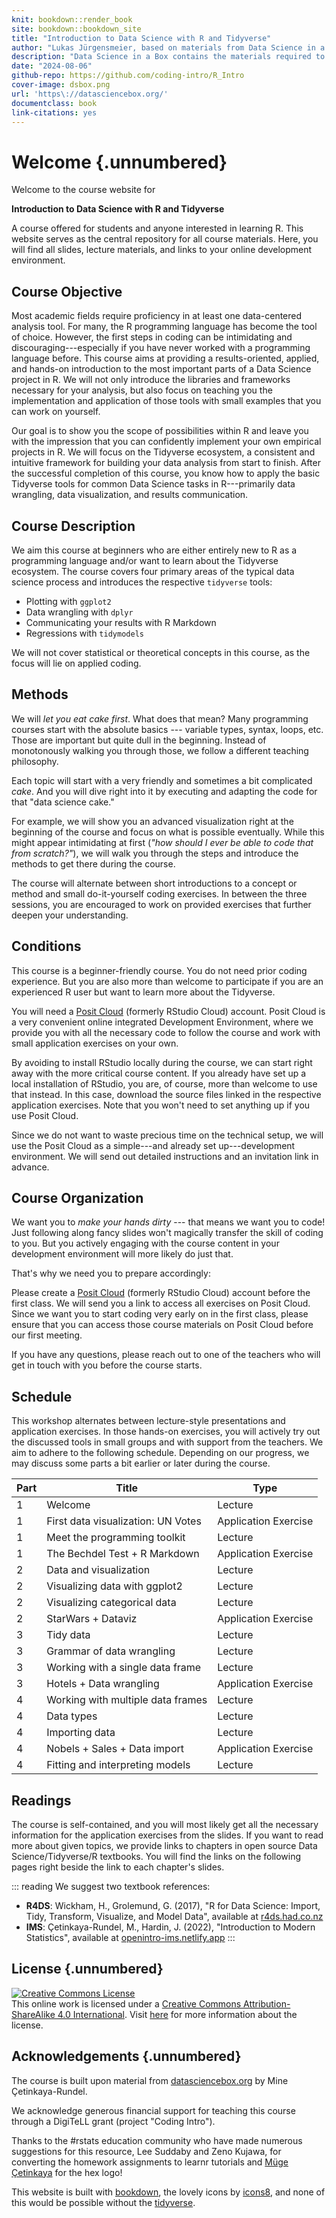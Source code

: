 ```yaml
---
knit: bookdown::render_book
site: bookdown::bookdown_site
title: "Introduction to Data Science with R and Tidyverse"
author: "Lukas Jürgensmeier, based on materials from Data Science in a Box by Mine Çetinkaya-Rundel"
description: "Data Science in a Box contains the materials required to teach (or learn from) the course described above, all of which are freely-available and open-source."
date: "2024-08-06"
github-repo: https://github.com/coding-intro/R_Intro
cover-image: dsbox.png
url: 'https\://datasciencebox.org/'
documentclass: book
link-citations: yes
---
```


# Welcome {.unnumbered}

Welcome to the course website for

**Introduction to Data Science with R and Tidyverse**

A course offered for students and anyone interested in learning R.
This website serves as the central repository for all course materials.
Here, you will find all slides, lecture materials, and links to your online development environment.

## Course Objective

Most academic fields require proficiency in at least one data-centered analysis tool.
For many, the R programming language has become the tool of choice.
However, the first steps in coding can be intimidating and discouraging---especially if you have never worked with a programming language before.
This course aims at providing a results-oriented, applied, and hands-on introduction to the most important parts of a Data Science project in R.
We will not only introduce the libraries and frameworks necessary for your analysis, but also focus on teaching you the implementation and application of those tools with small examples that you can work on yourself.

Our goal is to show you the scope of possibilities within R and leave you with the impression that you can confidently implement your own empirical projects in R.
We will focus on the Tidyverse ecosystem, a consistent and intuitive framework for building your data analysis from start to finish.
After the successful completion of this course, you know how to apply the basic Tidyverse tools for common Data Science tasks in R---primarily data wrangling, data visualization, and results communication.

## Course Description

We aim this course at beginners who are either entirely new to R as a programming language and/or want to learn about the Tidyverse ecosystem.
The course covers four primary areas of the typical data science process and introduces the respective `tidyverse` tools:

-   Plotting with `ggplot2`
-   Data wrangling with `dplyr`
-   Communicating your results with R Markdown
-   Regressions with `tidymodels`

We will not cover statistical or theoretical concepts in this course, as the focus will lie on applied coding.

## Methods

We will *let you eat cake first*.
What does that mean?
Many programming courses start with the absolute basics --- variable types, syntax, loops, etc.
Those are important but quite dull in the beginning.
Instead of monotonously walking you through those, we follow a different teaching philosophy.

Each topic will start with a very friendly and sometimes a bit complicated *cake*.
And you will dive right into it by executing and adapting the code for that "data science cake."

For example, we will show you an advanced visualization right at the beginning of the course and focus on what is possible eventually.
While this might appear intimidating at first (*"how should I ever be able to code that from scratch?"*), we will walk you through the steps and introduce the methods to get there during the course.

The course will alternate between short introductions to a concept or method and small do-it-yourself coding exercises.
In between the three sessions, you are encouraged to work on provided exercises that further deepen your understanding.

## Conditions

This course is a beginner-friendly course.
You do not need prior coding experience.
But you are also more than welcome to participate if you are an experienced R user but want to learn more about the Tidyverse.

You will need a [Posit Cloud](https://posit.cloud/) (formerly RStudio Cloud) account.
Posit Cloud is a very convenient online integrated Development Environment, where we provide you with all the necessary code to follow the course and work with small application exercises on your own.

By avoiding to install RStudio locally during the course, we can start right away with the more critical course content.
If you already have set up a local installation of RStudio, you are, of course, more than welcome to use that instead.
In this case, download the source files linked in the respective application exercises.
Note that you won't need to set anything up if you use Posit Cloud.

Since we do not want to waste precious time on the technical setup, we will use the Posit Cloud as a simple---and already set up---development environment.
We will send out detailed instructions and an invitation link in advance.

## Course Organization

<!-- We will meet on July 12th 2023 from 09:00 -- 17:00 in Seminarhaus, room 5.106 on Campus Westend ([see map](https://www.wiwi.uni-frankfurt.de/fileadmin/user_upload/dateien_pruefungsamt/Pruefungsorganisation/Lageplan_Campus_Westend.pdf)). -->

<!-- Here is a rough timetable, depending on our progress: -->

<!-- | Part            | Time           | -->

<!-- |-----------------|----------------| -->

<!-- | Workshop Part 1 | 09:00 -- 10:30 | -->

<!-- | *Coffee Break*  | 10:30 -- 11:00 | -->

<!-- | Workshop Part 2 | 11:00 -- 12:30 | -->

<!-- | *Lunch Break*   | 12:30 -- 13:30 | -->

<!-- | Workshop Part 3 | 13:30 -- 15:00 | -->

<!-- | *Coffee Break*  | 15:00 -- 15:30 | -->

<!-- | Workshop Part 4 | 15:30 -- 17:00 | -->

We want you to *make your hands dirty* --- that means we want you to code!
Just following along fancy slides won't magically transfer the skill of coding to you.
But you actively engaging with the course content in your development environment will more likely do just that.

That's why we need you to prepare accordingly:

Please create a [Posit Cloud](https://posit.cloud/) (formerly RStudio Cloud) account before the first class.
We will send you a link to access all exercises on Posit Cloud.
Since we want you to start coding very early on in the first class, please ensure that you can access those course materials on Posit Cloud before our first meeting.

If you have any questions, please reach out to one of the teachers who will get in touch with you before the course starts.

## Schedule

This workshop alternates between lecture-style presentations and application exercises.
In those hands-on exercises, you will actively try out the discussed tools in small groups and with support from the teachers.
We aim to adhere to the following schedule.
Depending on our progress, we may discuss some parts a bit earlier or later during the course.

| Part | Title                              | Type                 |
|------|------------------------------------|----------------------|
| 1    | Welcome                            | Lecture              |
| 1    | First data visualization: UN Votes | Application Exercise |
| 1    | Meet the programming toolkit       | Lecture              |
| 1    | The Bechdel Test + R Markdown      | Application Exercise |
| 2    | Data and visualization             | Lecture              |
| 2    | Visualizing data with ggplot2      | Lecture              |
| 2    | Visualizing categorical data       | Lecture              |
| 2    | StarWars + Dataviz                 | Application Exercise |
| 3    | Tidy data                          | Lecture              |
| 3    | Grammar of data wrangling          | Lecture              |
| 3    | Working with a single data frame   | Lecture              |
| 3    | Hotels + Data wrangling            | Application Exercise |
| 4    | Working with multiple data frames  | Lecture              |
| 4    | Data types                         | Lecture              |
| 4    | Importing data                     | Lecture              |
| 4    | Nobels + Sales + Data import       | Application Exercise |
| 4    | Fitting and interpreting models    | Lecture              |

## Readings

The course is self-contained, and you will most likely get all the necessary information for the application exercises from the slides.
If you want to read more about given topics, we provide links to chapters in open source Data Science/Tidyverse/R textbooks.
You will find the links on the following pages right beside the link to each chapter's slides.

::: reading
We suggest two textbook references:

-   **R4DS**: Wickham, H., Grolemund, G. (2017), "R for Data Science: Import, Tidy, Transform, Visualize, and Model Data", available at [r4ds.had.co.nz](https://r4ds.had.co.nz/)
-   **IMS**: Çetinkaya-Rundel, M., Hardin, J. (2022), "Introduction to Modern Statistics", available at [openintro-ims.netlify.app](https://openintro-ims.netlify.app/)
:::

<!-- ## Trainers -->

<!-- Feel free to reach out to us by e-mail if you have any questions before, during, or after the course: -->

<!-- -   **Lukas Jürgensmeier**, M.Sc., PhD Student in Quantitative Marketing, [send me an e-mail](mailto:juergensmeier@wiwi.uni-frankfurt.de) -->

<!-- -   **Matteo Fina**, M.Sc., PhD Student at GSEFM in Economics, [send me an e-mail](mailto:matteo.fina@its.uni-frankfurt.de) -->

<!-- -   **Jan Bischoff**, Business and Economics Student, R/Python Teacher and Course Designer at [TechAcademy e.V.](#0), [send me an e-mail](mailto:jan.bischoff@tech-academy.io) -->

## License {.unnumbered}

<a rel="license" href="https://creativecommons.org/licenses/by-sa/4.0/"><img src="https://licensebuttons.net/l/by-sa/4.0/88x31.png" alt="Creative Commons License" style="border-width:0"/></a><br />This online work is licensed under a <a rel="license" href="https://creativecommons.org/licenses/by-sa/4.0/">Creative Commons Attribution-ShareAlike 4.0 International</a>.
Visit [here](https://github.com/rstudio-education/datascience-box/blob/master/LICENSE.md) for more information about the license.

## Acknowledgements {.unnumbered}

The course is built upon material from [datasciencebox.org](https://datasciencebox.org/) by Mine Çetinkaya-Rundel.

We acknowledge generous financial support for teaching this course through a DigiTeLL grant (project "Coding Intro").

Thanks to the #rstats education community who have made numerous suggestions for this resource, Lee Suddaby and Zeno Kujawa, for converting the homework assignments to learnr tutorials and [Müge Çetinkaya](http://muge.fr/) for the hex logo!

This website is built with [bookdown](https://bookdown.org/), the lovely icons by [icons8](http://icons8.com/), and none of this would be possible without the [tidyverse](https://tidyverse.org/).
